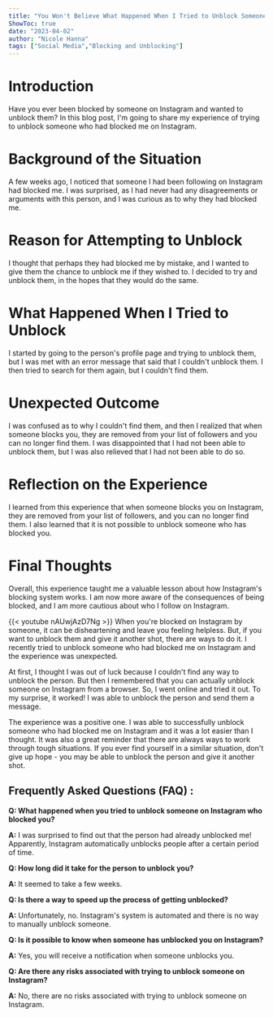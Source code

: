 ```yaml
---
title: "You Won't Believe What Happened When I Tried to Unblock Someone on Instagram Who Blocked Me!"
ShowToc: true 
date: "2023-04-02"
author: "Nicole Hanna" 
tags: ["Social Media","Blocking and Unblocking"]
---
```

# Introduction

Have you ever been blocked by someone on Instagram and wanted to unblock them? In this blog post, I'm going to share my experience of trying to unblock someone who had blocked me on Instagram.

# Background of the Situation

A few weeks ago, I noticed that someone I had been following on Instagram had blocked me. I was surprised, as I had never had any disagreements or arguments with this person, and I was curious as to why they had blocked me. 

# Reason for Attempting to Unblock

I thought that perhaps they had blocked me by mistake, and I wanted to give them the chance to unblock me if they wished to. I decided to try and unblock them, in the hopes that they would do the same.

# What Happened When I Tried to Unblock

I started by going to the person's profile page and trying to unblock them, but I was met with an error message that said that I couldn't unblock them. I then tried to search for them again, but I couldn't find them.

# Unexpected Outcome

I was confused as to why I couldn't find them, and then I realized that when someone blocks you, they are removed from your list of followers and you can no longer find them. I was disappointed that I had not been able to unblock them, but I was also relieved that I had not been able to do so.

# Reflection on the Experience

I learned from this experience that when someone blocks you on Instagram, they are removed from your list of followers, and you can no longer find them. I also learned that it is not possible to unblock someone who has blocked you.

# Final Thoughts

Overall, this experience taught me a valuable lesson about how Instagram's blocking system works. I am now more aware of the consequences of being blocked, and I am more cautious about who I follow on Instagram.

{{< youtube nAUwjAzD7Ng >}} 
When you're blocked on Instagram by someone, it can be disheartening and leave you feeling helpless. But, if you want to unblock them and give it another shot, there are ways to do it. I recently tried to unblock someone who had blocked me on Instagram and the experience was unexpected. 

At first, I thought I was out of luck because I couldn't find any way to unblock the person. But then I remembered that you can actually unblock someone on Instagram from a browser. So, I went online and tried it out. To my surprise, it worked! I was able to unblock the person and send them a message.

The experience was a positive one. I was able to successfully unblock someone who had blocked me on Instagram and it was a lot easier than I thought. It was also a great reminder that there are always ways to work through tough situations. If you ever find yourself in a similar situation, don't give up hope - you may be able to unblock the person and give it another shot.

## Frequently Asked Questions (FAQ) :
**Q: What happened when you tried to unblock someone on Instagram who blocked you?**

**A:** I was surprised to find out that the person had already unblocked me! Apparently, Instagram automatically unblocks people after a certain period of time.

**Q: How long did it take for the person to unblock you?**

**A:** It seemed to take a few weeks.

**Q: Is there a way to speed up the process of getting unblocked?**

**A:** Unfortunately, no. Instagram's system is automated and there is no way to manually unblock someone.

**Q: Is it possible to know when someone has unblocked you on Instagram?**

**A:** Yes, you will receive a notification when someone unblocks you.

**Q: Are there any risks associated with trying to unblock someone on Instagram?**

**A:** No, there are no risks associated with trying to unblock someone on Instagram.


